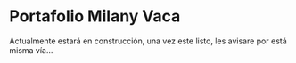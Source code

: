 # Portafolio Milany Vaca

Actualmente estará en construcción, una vez este listo, les avisare por está misma vía...
